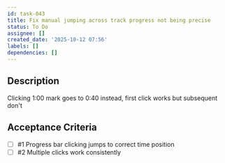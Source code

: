 ```yaml
---
id: task-043
title: Fix manual jumping across track progress not being precise
status: To Do
assignee: []
created_date: '2025-10-12 07:56'
labels: []
dependencies: []
---
```


## Description

Clicking 1:00 mark goes to 0:40 instead, first click works but subsequent don't

## Acceptance Criteria
<!-- AC:BEGIN -->
- [ ] #1 Progress bar clicking jumps to correct time position
- [ ] #2 Multiple clicks work consistently
<!-- AC:END -->
